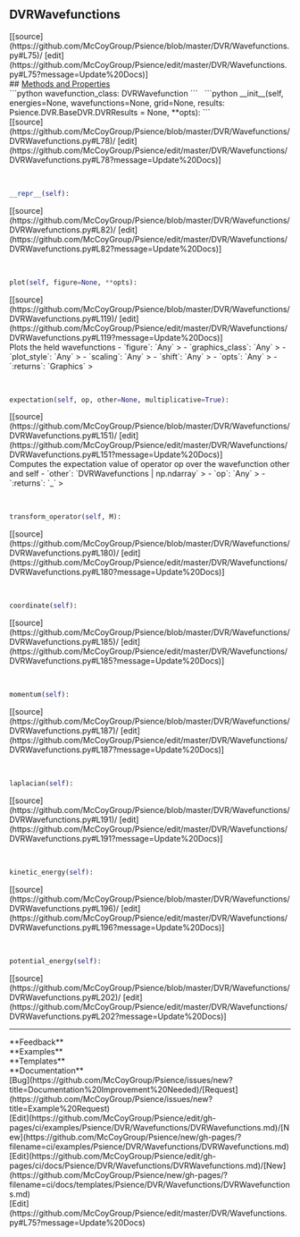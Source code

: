 ## <a id="Psience.DVR.Wavefunctions.DVRWavefunctions">DVRWavefunctions</a> 

<div class="docs-source-link" markdown="1">
[[source](https://github.com/McCoyGroup/Psience/blob/master/DVR/Wavefunctions.py#L75)/
[edit](https://github.com/McCoyGroup/Psience/edit/master/DVR/Wavefunctions.py#L75?message=Update%20Docs)]
</div>









<div class="collapsible-section">
 <div class="collapsible-section collapsible-section-header" markdown="1">
## <a class="collapse-link" data-toggle="collapse" href="#methods" markdown="1"> Methods and Properties</a> <a class="float-right" data-toggle="collapse" href="#methods"><i class="fa fa-chevron-down"></i></a>
 </div>
 <div class="collapsible-section collapsible-section-body collapse show" id="methods" markdown="1">
 ```python
wavefunction_class: DVRWavefunction
```
<a id="Psience.DVR.Wavefunctions.DVRWavefunctions.__init__" class="docs-object-method">&nbsp;</a> 
```python
__init__(self, energies=None, wavefunctions=None, grid=None, results: Psience.DVR.BaseDVR.DVRResults = None, **opts): 
```
<div class="docs-source-link" markdown="1">
[[source](https://github.com/McCoyGroup/Psience/blob/master/DVR/Wavefunctions/DVRWavefunctions.py#L78)/
[edit](https://github.com/McCoyGroup/Psience/edit/master/DVR/Wavefunctions/DVRWavefunctions.py#L78?message=Update%20Docs)]
</div>


<a id="Psience.DVR.Wavefunctions.DVRWavefunctions.__repr__" class="docs-object-method">&nbsp;</a> 
```python
__repr__(self): 
```
<div class="docs-source-link" markdown="1">
[[source](https://github.com/McCoyGroup/Psience/blob/master/DVR/Wavefunctions/DVRWavefunctions.py#L82)/
[edit](https://github.com/McCoyGroup/Psience/edit/master/DVR/Wavefunctions/DVRWavefunctions.py#L82?message=Update%20Docs)]
</div>


<a id="Psience.DVR.Wavefunctions.DVRWavefunctions.plot" class="docs-object-method">&nbsp;</a> 
```python
plot(self, figure=None, **opts): 
```
<div class="docs-source-link" markdown="1">
[[source](https://github.com/McCoyGroup/Psience/blob/master/DVR/Wavefunctions/DVRWavefunctions.py#L119)/
[edit](https://github.com/McCoyGroup/Psience/edit/master/DVR/Wavefunctions/DVRWavefunctions.py#L119?message=Update%20Docs)]
</div>
Plots the held wavefunctions
  - `figure`: `Any`
    > 
  - `graphics_class`: `Any`
    > 
  - `plot_style`: `Any`
    > 
  - `scaling`: `Any`
    > 
  - `shift`: `Any`
    > 
  - `opts`: `Any`
    > 
  - `:returns`: `Graphics`
    >


<a id="Psience.DVR.Wavefunctions.DVRWavefunctions.expectation" class="docs-object-method">&nbsp;</a> 
```python
expectation(self, op, other=None, multiplicative=True): 
```
<div class="docs-source-link" markdown="1">
[[source](https://github.com/McCoyGroup/Psience/blob/master/DVR/Wavefunctions/DVRWavefunctions.py#L151)/
[edit](https://github.com/McCoyGroup/Psience/edit/master/DVR/Wavefunctions/DVRWavefunctions.py#L151?message=Update%20Docs)]
</div>
Computes the expectation value of operator op over the wavefunction other and self
  - `other`: `DVRWavefunctions | np.ndarray`
    > 
  - `op`: `Any`
    > 
  - `:returns`: `_`
    >


<a id="Psience.DVR.Wavefunctions.DVRWavefunctions.transform_operator" class="docs-object-method">&nbsp;</a> 
```python
transform_operator(self, M): 
```
<div class="docs-source-link" markdown="1">
[[source](https://github.com/McCoyGroup/Psience/blob/master/DVR/Wavefunctions/DVRWavefunctions.py#L180)/
[edit](https://github.com/McCoyGroup/Psience/edit/master/DVR/Wavefunctions/DVRWavefunctions.py#L180?message=Update%20Docs)]
</div>


<a id="Psience.DVR.Wavefunctions.DVRWavefunctions.coordinate" class="docs-object-method">&nbsp;</a> 
```python
coordinate(self): 
```
<div class="docs-source-link" markdown="1">
[[source](https://github.com/McCoyGroup/Psience/blob/master/DVR/Wavefunctions/DVRWavefunctions.py#L185)/
[edit](https://github.com/McCoyGroup/Psience/edit/master/DVR/Wavefunctions/DVRWavefunctions.py#L185?message=Update%20Docs)]
</div>


<a id="Psience.DVR.Wavefunctions.DVRWavefunctions.momentum" class="docs-object-method">&nbsp;</a> 
```python
momentum(self): 
```
<div class="docs-source-link" markdown="1">
[[source](https://github.com/McCoyGroup/Psience/blob/master/DVR/Wavefunctions/DVRWavefunctions.py#L187)/
[edit](https://github.com/McCoyGroup/Psience/edit/master/DVR/Wavefunctions/DVRWavefunctions.py#L187?message=Update%20Docs)]
</div>


<a id="Psience.DVR.Wavefunctions.DVRWavefunctions.laplacian" class="docs-object-method">&nbsp;</a> 
```python
laplacian(self): 
```
<div class="docs-source-link" markdown="1">
[[source](https://github.com/McCoyGroup/Psience/blob/master/DVR/Wavefunctions/DVRWavefunctions.py#L191)/
[edit](https://github.com/McCoyGroup/Psience/edit/master/DVR/Wavefunctions/DVRWavefunctions.py#L191?message=Update%20Docs)]
</div>


<a id="Psience.DVR.Wavefunctions.DVRWavefunctions.kinetic_energy" class="docs-object-method">&nbsp;</a> 
```python
kinetic_energy(self): 
```
<div class="docs-source-link" markdown="1">
[[source](https://github.com/McCoyGroup/Psience/blob/master/DVR/Wavefunctions/DVRWavefunctions.py#L196)/
[edit](https://github.com/McCoyGroup/Psience/edit/master/DVR/Wavefunctions/DVRWavefunctions.py#L196?message=Update%20Docs)]
</div>


<a id="Psience.DVR.Wavefunctions.DVRWavefunctions.potential_energy" class="docs-object-method">&nbsp;</a> 
```python
potential_energy(self): 
```
<div class="docs-source-link" markdown="1">
[[source](https://github.com/McCoyGroup/Psience/blob/master/DVR/Wavefunctions/DVRWavefunctions.py#L202)/
[edit](https://github.com/McCoyGroup/Psience/edit/master/DVR/Wavefunctions/DVRWavefunctions.py#L202?message=Update%20Docs)]
</div>
 </div>
</div>












---


<div markdown="1" class="text-secondary">
<div class="container">
  <div class="row">
   <div class="col" markdown="1">
**Feedback**   
</div>
   <div class="col" markdown="1">
**Examples**   
</div>
   <div class="col" markdown="1">
**Templates**   
</div>
   <div class="col" markdown="1">
**Documentation**   
</div>
   <div class="col" markdown="1">
   
</div>
   <div class="col" markdown="1">
   
</div>
   <div class="col" markdown="1">
   
</div>
</div>
  <div class="row">
   <div class="col" markdown="1">
[Bug](https://github.com/McCoyGroup/Psience/issues/new?title=Documentation%20Improvement%20Needed)/[Request](https://github.com/McCoyGroup/Psience/issues/new?title=Example%20Request)   
</div>
   <div class="col" markdown="1">
[Edit](https://github.com/McCoyGroup/Psience/edit/gh-pages/ci/examples/Psience/DVR/Wavefunctions/DVRWavefunctions.md)/[New](https://github.com/McCoyGroup/Psience/new/gh-pages/?filename=ci/examples/Psience/DVR/Wavefunctions/DVRWavefunctions.md)   
</div>
   <div class="col" markdown="1">
[Edit](https://github.com/McCoyGroup/Psience/edit/gh-pages/ci/docs/Psience/DVR/Wavefunctions/DVRWavefunctions.md)/[New](https://github.com/McCoyGroup/Psience/new/gh-pages/?filename=ci/docs/templates/Psience/DVR/Wavefunctions/DVRWavefunctions.md)   
</div>
   <div class="col" markdown="1">
[Edit](https://github.com/McCoyGroup/Psience/edit/master/DVR/Wavefunctions.py#L75?message=Update%20Docs)   
</div>
   <div class="col" markdown="1">
   
</div>
   <div class="col" markdown="1">
   
</div>
   <div class="col" markdown="1">
   
</div>
</div>
</div>
</div>